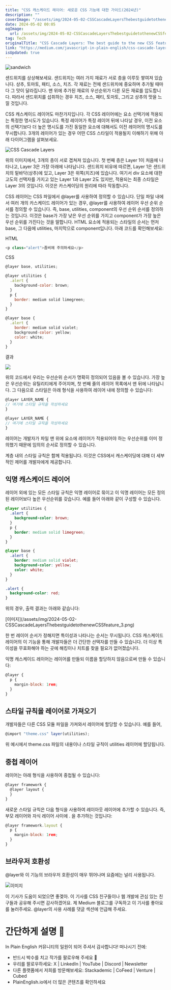 ```yaml
---
title: "CSS 캐스케이드 레이어: 새로운 CSS 기능에 대한 가이드(2024년)"
description: ""
coverImage: "/assets/img/2024-05-02-CSSCascadeLayersThebestguidetothenewCSSfeature_0.png"
date: 2024-05-02 00:05
ogImage: 
  url: /assets/img/2024-05-02-CSSCascadeLayersThebestguidetothenewCSSfeature_0.png
tag: Tech
originalTitle: "CSS Cascade Layers: The best guide to the new CSS feature"
link: "https://medium.com/javascript-in-plain-english/css-cascade-layers-the-best-guide-to-the-new-css-feature-8886a4183b4f"
isUpdated: true
---
```





![sandwich](/assets/img/2024-05-02-CSSCascadeLayersThebestguidetothenewCSSfeature_0.png)

샌드위치를 상상해보세요. 샌드위치는 여러 가지 재료가 서로 층을 이루듯 쌓여져 있습니다. 상추, 토마토, 패티, 소스, 치즈. 각 재료는 전체 샌드위치에 중요하며 추가될 때마다 그 맛이 달라집니다. 맨 위에 추가된 재료의 우선순위가 다른 모든 재료를 압도합니다. 따라서 샌드위치를 섭취하는 경우 치즈, 소스, 패티, 토마토, 그리고 상추의 맛을 느낄 것입니다.

CSS 캐스케이드 레이어도 마찬가지입니다. 각 CSS 레이어에는 요소 선택기에 적용되는 특정한 명시도가 있습니다. 특정 레이어가 특정 레이어 뒤에 나타날 경우, 이전 요소의 선택기보다 더 높은 명시도를 가진 동일한 요소에 대해서도 이전 레이어의 명시도를 무시합니다. 3개의 레이어가 있는 경우 어떤 CSS 스타일이 적용될지 이해하기 위해 아래 다이어그램을 살펴보세요.

![CSS Cascade Layers](/assets/img/2024-05-02-CSSCascadeLayersThebestguidetothenewCSSfeature_1.png)

<div class="content-ad"></div>

위의 이미지에서, 3개의 층이 서로 겹쳐져 있습니다. 첫 번째 층은 Layer 1이 처음에 나타나고, Layer 3은 가장 아래에 나타납니다. 샌드위치 비유에 따르면, Layer 1은 샌드위치의 밑바닥(상추)에 있고, Layer 3은 위쪽(치즈)에 있습니다. 여기서 div 요소에 대한 고도의 선택자를 가지고 있는 Layer 1과 Layer 2도 있지만, 적용되는 최종 스타일은 Layer 3의 것입니다. 이것은 카스케이딩의 원리에 따라 작동합니다.

CSS 레이어는 CSS 파일에서 @layer를 사용하여 정의할 수 있습니다. 단일 파일 내에서 여러 개의 카스케이드 레이어가 있는 경우, @layer를 사용하여 레이어 우선 순위 순서를 정의할 수 있습니다. 즉, base, utilities, component의 우선 순위 순서를 정의하는 것입니다. 이것은 base가 가장 낮은 우선 순위를 가지고 component가 가장 높은 우선 순위를 가진다는 것을 말합니다. HTML 요소에 적용되는 스타일의 순서는 먼저 base, 그 다음에 utilities, 마지막으로 component입니다. 아래 코드를 확인해보세요:

HTML

```js
<p class="alert">좀비에 주의하세요</p>
```  

<div class="content-ad"></div>

CSS

```js
@layer base, utilities;

@layer utilities {
  .alert {
    background-color: brown;
  }
  p {
    border: medium solid limegreen;
  }
}

@layer base {
  .alert {
    border: medium solid violet;
    background-color: yellow;
    color: white;
  }
}
```

결과

<img src="/assets/img/2024-05-02-CSSCascadeLayersThebestguidetothenewCSSfeature_2.png" />

<div class="content-ad"></div>

위의 코드에서 우리는 우선순위 순서가 명확히 정의되어 있음을 볼 수 있습니다. 가장 높은 우선순위는 유틸리티에게 주어지며, 첫 번째 줄의 레이어 목록에서 맨 뒤에 나타납니다. 그 다음으로 스타일은 아래 형식을 사용하여 레이어 내에 정의할 수 있습니다:

```js
@layer LAYER_NAME {
// 여기에 스타일 규칙을 작성하세요
}

@layer LAYER_NAME {
// 여기에 스타일 규칙을 작성하세요
}
```

레이어는 개발자가 파일 맨 위에 요소에 레이어가 적용되어야 하는 우선순위를 이미 정의했기 때문에 임의의 순서로 정의할 수 있습니다.

계층 내의 스타일 규칙은 함께 적용됩니다. 이것은 CSS에서 캐스케이딩에 대해 더 세부적인 제어를 개발자에게 제공합니다.

<div class="content-ad"></div>

## 익명 캐스케이드 레이어

레이어 외에 있는 모든 스타일 규칙은 익명 레이어로 묶이고 이 익명 레이어는 모든 정의된 레이어보다 높은 우선순위를 갖습니다. 예를 들어 아래와 같이 구성할 수 있습니다. 

```css
@layer utilities {
  .alert {
    background-color: brown;
  }
  p {
    border: medium solid limegreen;
  }
}

@layer base {
  .alert {
    border: medium solid violet;
    background-color: yellow;
    color: white;
  }
}

.alert {
  background-color: red;
}
```

위의 경우, 출력 결과는 아래와 같습니다:

<div class="content-ad"></div>

\[이미지\]\(/assets/img/2024-05-02-CSSCascadeLayersThebestguidetothenewCSSfeature_3.png\)  

한 번 레이어 순서가 정해지면 특이성과 나타나는 순서는 무시됩니다. CSS 캐스케이드 레이어의 이 기능을 통해 개발자들은 더 간단한 선택자를 만들 수 있습니다. 더 이상 특이성을 무효화해야 하는 곳에 해킹이나 치트를 찾을 필요가 없어졌습니다.

익명 캐스케이드 레이어는 레이어를 만들되 이름을 할당하지 않음으로써 만들 수 있습니다:

```js
@layer {
  p {
    margin-block: 1rem;
  }
}
```

<div class="content-ad"></div>

## 스타일 규칙을 레이어로 가져오기

개발자들은 다른 CSS 모듈 파일을 가져와서 레이어에 할당할 수 있습니다. 예를 들어,

```js
@import "theme.css" layer(utilities);
```

위 예시에서 theme.css 파일의 내용이나 스타일 규칙이 utilities 레이어에 할당됩니다.

<div class="content-ad"></div>

## 중첩 레이어

레이어는 아래 형식을 사용하여 중첩될 수 있습니다:

```js
@layer framework {
  @layer layout {
  }
}
```

새로운 스타일 규칙은 다음 형식을 사용하여 레이아웃 레이어에 추가할 수 있습니다. 즉, 부모 레이어와 자식 레이어 사이에 . 을 추가하는 것입니다:

<div class="content-ad"></div>

```js
@layer framework.layout {
  p {
    margin-block: 1rem;
  }
}
```

## 브라우저 호환성

@layer와 이 기능의 브라우저 호환성이 매우 뛰어나며 요즘에는 널리 사용됩니다.

![이미지](/assets/img/2024-05-02-CSSCascadeLayersThebestguidetothenewCSSfeature_4.png)

<div class="content-ad"></div>

이 기사가 도움이 되었으면 좋겣아. 이 기사를 CSS 친구들이나 웹 개발에 관심 있는 친구들과 공유해 주시면 감사하겠어요. 제 Medium 블로그를 구독하고 이 기사를 좋아요를 눌러주세요. @layer의 사용 사례를 댓글 섹션에 언급해 주세요.

# 간단하게 설명 🚀

In Plain English 커뮤니티의 일원이 되어 주셔서 감사합니다! 떠나시기 전에:

- 반드시 박수를 치고 작가를 팔로우해 주세요 ️👏️️
- 우리를 팔로우하세요: X | LinkedIn | YouTube | Discord | Newsletter
- 다른 플랫폼에서 저희를 방문해보세요: Stackademic | CoFeed | Venture | Cubed
- PlainEnglish.io에서 더 많은 콘텐츠를 확인하세요